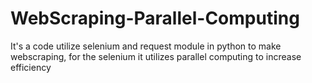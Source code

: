 # WebScraping-Parallel-Computing
It's a code utilize selenium and request module in python to make webscraping, for the selenium it utilizes parallel computing to increase efficiency
